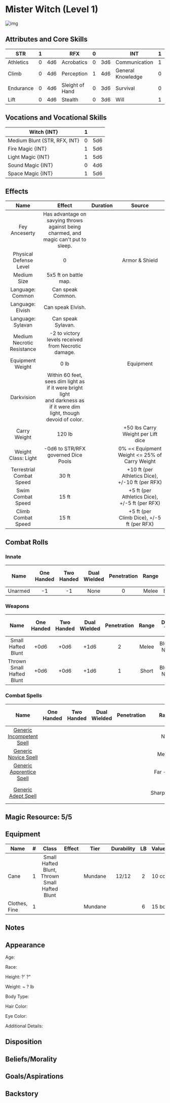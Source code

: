 # Mister Witch (Level 1)

![img]()

## Attributes and Core Skills

| STR       | 1 |    | RFX             | 0 |    | INT               | 1 |    |
| --------- | :-: | :-: | --------------- | :-: | :-: | ----------------- | :-: | :-: |
| Athletics | 0 | 4d6 | Acrobatics      | 0 | 3d6 | Communication     | 1 | 5d6 |
| Climb     | 0 | 4d6 | Perception      | 1 | 4d6 | General Knowledge | 0 | 3d6 |
| Endurance | 0 | 4d6 | Sleight of Hand | 0 | 3d6 | Survival          | 0 | 3d6 |
| Lift      | 0 | 4d6 | Stealth         | 0 | 3d6 | Will              | 1 | 5d6 |

## Vocations and Vocational Skills

| Witch {INT}                  | 1 |    |
| ---------------------------- | :-: | :-: |
| Medium Blunt {STR, RFX, INT} | 0 | 5d6 |
| Fire Magic {INT}             | 1 | 5d6 |
| Light Magic {INT}            | 1 | 5d6 |
| Sound Magic {INT}            | 0 | 4d6 |
| Space Magic {INT}            | 1 | 5d6 |

## Effects

|            Name            |                                                            Effect                                                            | Duration |                      Source                      |
| :------------------------: | :--------------------------------------------------------------------------------------------------------------------------: | :------: | :----------------------------------------------: |
|       Fey Anceserty       |                     Has advantage on savying throws against being charmed, and magic can't put to sleep.                     |          |                                                  |
|   Physical Defense Level   |                                                              0                                                              |          |                      Armor & Shield                      |
|        Medium Size        |                                                    5x5 ft on battle map.                                                    |          |                                                  |
|      Language: Common      |                                                      Can speak Common.                                                      |          |                                                  |
|      Language: Elvish      |                                                      Can speak Elvish.                                                      |          |                                                  |
|     Language: Sylavan     |                                                      Can speak Sylavan.                                                      |          |                                                  |
| Medium Necrotic Resistance |                                     -2 to victory levels received from Necrotic damage.                                     |          |                                                  |
|      Equipment Weight      |                                                            0 lb                                                            |          |                    Equipment                    |
|        Darkvision        | Within 60 feet, sees dim light as if it were bright light<br />and darkness as if it were dim light, though devoid of color. |          |                                                  |
|        Carry Weight        |                                                            120 lb                                                            |          |        +50 lbs Carry Weight per Lift dice        |
|    Weight Class: Light    |                                             -0d6 to STR/RFX governed Dice Pools                                             |          |  0% =< Equipment Weight <= 25% of Carry Weight  |
|  Terrestrial Combat Speed  |                                                            30 ft                                                            |          | +10 ft (per Athletics Dice), +/-10 ft (per RFX) |
|     Swim Combat Speed     |                                                            15 ft                                                            |          |  +5 ft (per Athletics Dice), +/-5 ft (per RFX)  |
|     Climb Combat Speed     |                                                            15 ft                                                            |          |    +5 ft (per Climb Dice), +/-5 ft (per RFX)    |

## Combat Rolls

### Innate

|  Name  | One<br />Handed | Two<br />Handed | Dual<br />Wielded | Penetration | Range | Damage<br />Types | Engageable<br />Opponents | Area Of<br />Effect | Resource<br />Class |
| :-----: | :-------------: | :-------------: | :---------------: | :---------: | :---: | :---------------: | :-----------------------: | :-----------------: | :-----------------: |
| Unarmed |       -1       |       -1       |       None       |      0      | Melee |     Bludgeon     |           Rapid           |        None        |        None        |

### Weapons

|        Name        | One<br />Handed | Two<br />Handed | Dual<br />Wielded | Penetration | Range | Damage<br />Types | Engageable<br />Opponents | Area Of<br />Effect | Resource<br />Class |
| :----------------: | :-------------: | :-------------: | :---------------: | :---------: | :---: | :----------------: | :-----------------------: | :-----------------: | :-----------------: |
| Small Hafted Blunt |      +0d6      |      +0d6      |       +1d6       |      2      | Melee | Bludgeon, Necrotic |           Rapid           |        None        |        None        |
| Thrown Small Hafted Blunt |      +0d6      |      +0d6      |       +1d6       |      1      | Short | Bludgeon, Necrotic |           Quick           |        None        |        None        |

### Combat Spells

|                                                    Name                                                    | One<br />Handed | Two<br />Handed | Dual<br />Wielded | Penetration |    Range    | Damage<br />Types | Engageable<br />Opponents | Area Of<br />Effect | Resource<br />Class |
| :--------------------------------------------------------------------------------------------------------: | :-------------: | :-------------: | :---------------: | :---------: | :----------: | :---------------: | :-----------------------: | :-----------------: | :------------------: |
|  [Generic Incompetent Spell](./../../../../../CoreRules/MagicRules/Spells/PartyTricks/GenericPartyTrick.md)  |                |                |                  |            |     Near     |                  |                          |                    |   0 Magic Resource   |
|       [Generic Novice Spell](./../../../../../CoreRules/MagicRules/Spells/Novice/GenericNoviceSpell.md)       |                |                |                  |            |    Medium    |                  |                          |                    |  0 Magic Resource  |
| [Generic Apprentice Spell](./../../../../../CoreRules/MagicRules/Spells/Apprentice/GenericApprenticeSpell.md) |                |                |                  |            |  Far - Long  |                  |                          |                    | 1 - 2 Magic Resource |
|        [Generic Adept Spell](./../../../../../CoreRules/MagicRules/Spells/Adept/GenericAdeptSpell.md)        |                |                |                  |            | Sharpshooter |                  |                          |                    | 3 - 4 Magic Resource |

## Magic Resource: 5/5

## Equipment

| Name          | # |                 Class                 | Effect |  Tier  | Durability | LB | Value |
| ------------- | :-: | :------------------------------------: | ------ | :-----: | :--------: | :-: | :---: |
| Cane          | 1 | Small Hafted Blunt, Thrown Small Hafted Blunt |        | Mundane |   12/12   | 2 | 10 cc |
| Clothes, Fine | 1 |                                        |        | Mundane |            | 6 | 15 bc |

## Notes

## Appearance

Age:

Race:

Height: ?' ?"

Weight: ~ ? lb

Body Type:

Hair Color:

Eye Color:

Additional Details:

## Disposition

## Beliefs/Morality

## Goals/Aspirations

## Backstory
